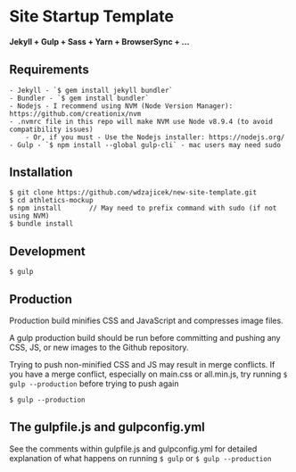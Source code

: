 # Site Startup Template

#### Jekyll + Gulp + Sass + Yarn + BrowserSync + ...

## Requirements
	- Jekyll - `$ gem install jekyll bundler`
	- Bundler - `$ gem install bundler`
	- Nodejs - I recommend using NVM (Node Version Manager): https://github.com/creationix/nvm
	- .nvmrc file in this repo will make NVM use Node v8.9.4 (to avoid compatibility issues)
		- Or, if you must - Use the Nodejs installer: https://nodejs.org/
	- Gulp - `$ npm install --global gulp-cli` - mac users may need sudo

## Installation
	$ git clone https://github.com/wdzajicek/new-site-template.git
	$ cd athletics-mockup
	$ npm install		// May need to prefix command with sudo (if not using NVM)
	$ bundle install

## Development
	$ gulp

## Production

Production build minifies CSS and JavaScript and compresses image files.

A gulp production build should be run before committing and pushing any CSS, JS, or new images to the Github repository.

Trying to push non-minified CSS and JS may result in merge conflicts.  If you have a merge conflict, especially on main.css or all.min.js, try running `$ gulp --production` before trying to push again

	$ gulp --production

## The gulpfile.js and gulpconfig.yml

See the comments within gulpfile.js and gulpconfig.yml for detailed explanation of what happens on running `$ gulp` or `$ gulp --production`
